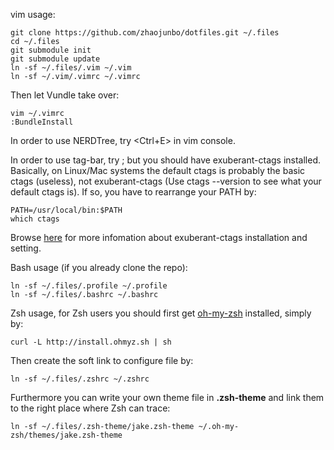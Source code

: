 vim usage:

    git clone https://github.com/zhaojunbo/dotfiles.git ~/.files
    cd ~/.files
    git submodule init
    git submodule update
    ln -sf ~/.files/.vim ~/.vim
    ln -sf ~/.vim/.vimrc ~/.vimrc


Then let Vundle take over:

    vim ~/.vimrc
    :BundleInstall


In order to use NERDTree, try <Ctrl+E> in vim console.


In order to use tag-bar, try <F8>; but you should have exuberant-ctags installed. Basically, on Linux/Mac systems the default ctags is probably the basic ctags (useless), not exuberant-ctags (Use ctags --version to see what your default ctags is). If so, you have to rearrange your PATH by: 

    PATH=/usr/local/bin:$PATH
    which ctags

Browse [here](http://www.scholarslab.org/research-and-development/code-spelunking-with-ctags-and-vim/) for more infomation about exuberant-ctags installation and setting.


Bash usage (if you already clone the repo):

    ln -sf ~/.files/.profile ~/.profile
    ln -sf ~/.files/.bashrc ~/.bashrc


Zsh usage, for Zsh users you should first get [oh-my-zsh](https://github.com/robbyrussell/oh-my-zsh) installed, simply by:

    curl -L http://install.ohmyz.sh | sh

Then create the soft link to configure file by:

    ln -sf ~/.files/.zshrc ~/.zshrc

Furthermore you can write your own theme file in **.zsh-theme** and link them to the right place where Zsh can trace:

    ln -sf ~/.files/.zsh-theme/jake.zsh-theme ~/.oh-my-zsh/themes/jake.zsh-theme
